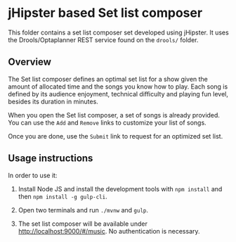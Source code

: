 # jHipster based Set list composer

This folder contains a set list composer set developed using jHipster. It uses the Drools/Optaplanner REST service
found on the ``drools/`` folder.

## Overview

The Set list composer defines an optimal set list for a show given the amount of allocated time and the songs you know how to play.
Each song is defined by its audience enjoyment, technical difficulty and playing fun level, besides its duration in minutes.

When you open the Set list composer, a set of songs is already provided. You can use the ``Add`` and ``Remove`` links to 
customize your list of songs.

Once you are done, use the ``Submit`` link to request for an optimized set list.

## Usage instructions

In order to use it:

1. Install Node JS and install the development tools with ``npm install`` and then ``npm install -g gulp-cli``.

2. Open two terminals and run ``./mvnw`` and ``gulp``.

3. The set list composer will be available under [http://localhost:9000/#/music](http://localhost:9000/#/music).
No authentication is necessary.



